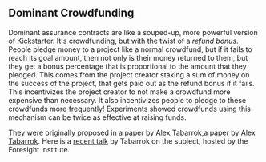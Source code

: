 ## Dominant Crowdfunding

Dominant assurance contracts are like a souped-up, more powerful version of Kickstarter. It's crowdfunding, but with the twist of a *refund bonus*. People pledge money to a project like a normal crowdfund, but if it fails to reach its goal amount, then not only is their money returned to them, but they get a bonus percentage that is proportional to the amount that they pledged. This comes from the project creator staking a sum of money on the success of the project, that gets paid out as the refund bonus if it fails. This incentivizes the project creator to not make a crowdfund more expensive than necessary. It also incentivizes people to pledge to these crowdfunds more frequently! Experiments showed crowdfunds using this mechanism can be twice as effective at raising funds.

They were originally proposed in a paper by Alex Tabarrok,[a paper by Alex Tabarrok](https://mason.gmu.edu/~atabarro/PrivateProvision.pdf). Here is a [recent talk](https://foresight.org/salon/dominant-assurance-contracts-alex-tabarrok-george-mason-university/) by Tabarrok on the subject, hosted by the Foresight Institute.
